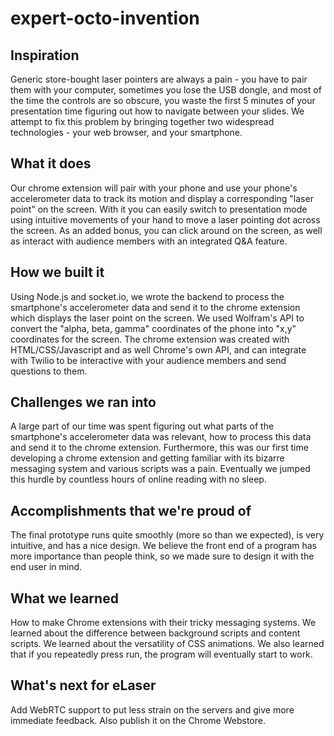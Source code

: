 # expert-octo-invention

## Inspiration
Generic store-bought laser pointers are always a pain - you have to pair them with your computer, sometimes you lose the USB dongle, and most of the time the controls are so obscure, you waste the first 5 minutes of your presentation time figuring out how to navigate between your slides. We attempt to fix this problem by bringing together two widespread technologies - your web browser, and your smartphone.

## What it does
Our chrome extension will pair with your phone and use your phone's accelerometer data to track its motion and display a corresponding "laser point" on the screen. With it you can easily switch to presentation mode using intuitive movements of your hand to move a laser pointing dot across the screen. As an added bonus, you can click around on the screen, as well as interact with audience members with an integrated Q&A feature.

## How we built it
Using Node.js and socket.io, we wrote the backend to process the smartphone's accelerometer data and send it to the chrome extension which displays the laser point on the screen. We used Wolfram's API to convert the "alpha, beta, gamma" coordinates of the phone into "x,y" coordinates for the screen. The chrome extension was created with HTML/CSS/Javascript and as well Chrome's own API, and can integrate with Twilio to be interactive with your audience members and send questions to them.

## Challenges we ran into
A large part of our time was spent figuring out what parts of the smartphone's accelerometer data was relevant, how to process this data and send it to the chrome extension. Furthermore, this was our first time developing a chrome extension and getting familiar with its bizarre messaging system and various scripts was a pain. Eventually we jumped this hurdle by countless hours of online reading with no sleep.

## Accomplishments that we're proud of
The final prototype runs quite smoothly (more so than we expected), is very intuitive, and has a nice design. We believe the front end of a program has more importance than people think, so we made sure to design it with the end user in mind.

## What we learned
How to make Chrome extensions with their tricky messaging systems. We learned about the difference between background scripts and content scripts. We learned about the versatility of CSS animations. We also learned that if you repeatedly press run, the program will eventually start to work.

## What's next for eLaser
Add WebRTC support to put less strain on the servers and give more immediate feedback. Also publish it on the Chrome Webstore.
